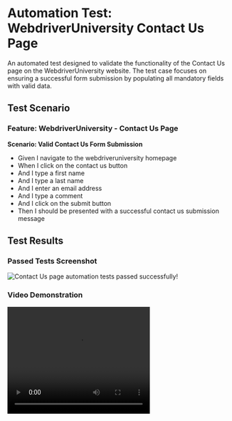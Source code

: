 # Automation Test: WebdriverUniversity Contact Us Page

An automated test designed to validate the functionality of the Contact Us page on the WebdriverUniversity website. The test case focuses on ensuring a successful form submission by populating all mandatory fields with valid data.

## Test Scenario

### Feature: WebdriverUniversity - Contact Us Page

**Scenario: Valid Contact Us Form Submission**

- Given I navigate to the webdriveruniversity homepage
- When I click on the contact us button
- And I type a first name
- And I type a last name
- And I enter an email address
- And I type a comment
- And I click on the submit button
- Then I should be presented with a successful contact us submission message

## Test Results

### Passed Tests Screenshot

![Contact Us page automation tests passed successfully!](/assets/images/Screenshot%202024-04-03%20114034.png 'All tests passed successfully')

### Video Demonstration

<video src="/assets/videos/Recording 2024-04-03 142329.mp4" width="320" height="240" controls>
  Contact Us page automation tests passed successfully!
</video>
